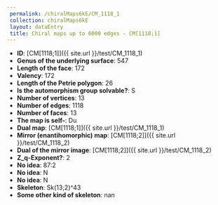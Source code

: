 ```yaml
--- 
 permalink: /chiralMaps6kE/CM_1118_1 
 collection: chiralMaps6kE
 layout: dataEntry
 title: Chiral maps up to 6000 edges - CM[1118;1]
---
```


- **ID**: [CM[1118;1]]({{ site.url }}/test/CM_1118_1)
- **Genus of the underlying surface**: 547
- **Length of the face**: 172
- **Valency**: 172
- **Length of the Petrie polygon**: 26
- **Is the automorphism group solvable?**: S
- **Number of vertices**: 13
- **Number of edges**: 1118
- **Number of faces**: 13
- **The map is self-**: Du
- **Dual map**: [CM[1118;1]]({{ site.url }}/test/CM_1118_1)
- **Mirror (enantihomorphic) map**: [CM[1118;2]]({{ site.url }}/test/CM_1118_2)
- **Dual of the mirror image**: [CM[1118;2]]({{ site.url }}/test/CM_1118_2)
- **Z_q-Exponent?**: 2
- **No idea**:  87:2
- **No idea**: N
- **No idea**: N
- **Skeleton**: Sk(13;2)^43
- **Some other kind of skeleton**: nan
